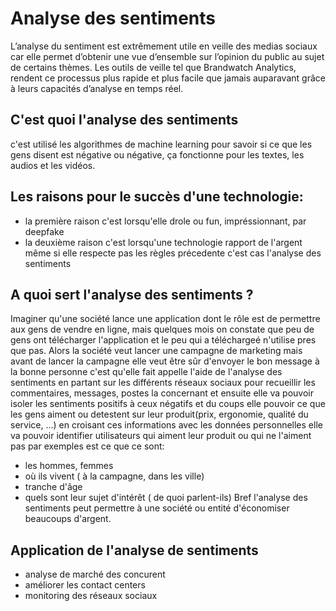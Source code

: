 # Analyse des sentiments
L’analyse du sentiment est extrêmement utile en veille des medias sociaux car elle permet d’obtenir une vue d’ensemble sur l’opinion du public au sujet de certains thèmes. Les outils de veille tel que Brandwatch Analytics, rendent ce processus plus rapide et plus facile que jamais auparavant grâce à leurs capacités d’analyse en temps réel.

## C'est quoi l'analyse des sentiments
c'est utilisé les algorithmes de machine learning pour savoir si ce que les gens disent est négative ou négative,
ça fonctionne pour les textes, les audios et les vidéos.
## Les raisons pour le succès d'une technologie:
* la première raison c'est lorsqu'elle drole ou fun, impréssionnant, par deepfake
* la deuxième raison c'est lorsqu'une technologie rapport de l'argent même si elle respecte pas les règles précedente
   c'est cas l'analyse des sentiments

## A quoi sert l'analyse des sentiments ?
Imaginer qu'une société lance une application dont le rôle est de permettre aux gens de vendre en ligne, mais quelques mois
on constate que peu de gens ont télécharger l'application et le peu qui a téléchargeé n'utilise pres que pas. 
Alors la société veut lancer une campagne de marketing mais avant de lancer la campagne elle veut être sûr d'envoyer le
bon message à la bonne personne c'est qu'elle fait appelle l'aide de l'analyse des sentiments en partant sur  les différents 
réseaux sociaux pour recueillir les commentaires, messages, postes la concernant et ensuite elle va pouvoir isoler les sentiments
positifs à ceux négatifs et du coups elle pouvoir ce que les gens aiment ou detestent sur leur produit(prix, ergonomie, qualité du service, ...)
en croisant ces informations avec les données personnelles elle va pouvoir identifier utilisateurs qui aiment leur produit ou qui ne l'aiment pas
par exemples est ce que ce sont: 
* les hommes, femmes
* où ils vivent ( à la campagne, dans les ville)
* tranche d'âge
* quels sont leur sujet d'intérêt ( de quoi parlent-ils)
Bref l'analyse des sentiments peut permettre à une société ou entité d'économiser beaucoups d'argent.

## Application de l'analyse de sentiments
* analyse de marché des concurent
* améliorer les contact centers
* monitoring des réseaux sociaux